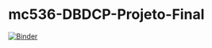 # mc536-DBDCP-Projeto-Final
[![Binder](https://mybinder.org/badge_logo.svg)](https://mybinder.org/v2/gh/viniguedes29/mc536-DBDCP-Projeto-Final/main)